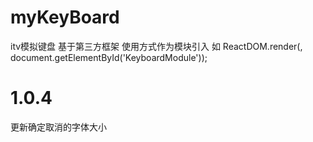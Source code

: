 # myKeyBoard
itv模拟键盘
基于第三方框架
使用方式作为模块引入 如
  ReactDOM.render(<KeyboardModule identCode={MType.Keyboard} event={this.event} up={MType.Input} pwd={pwdType} id={id} />, document.getElementById('KeyboardModule'));

# 1.0.4
   更新确定取消的字体大小